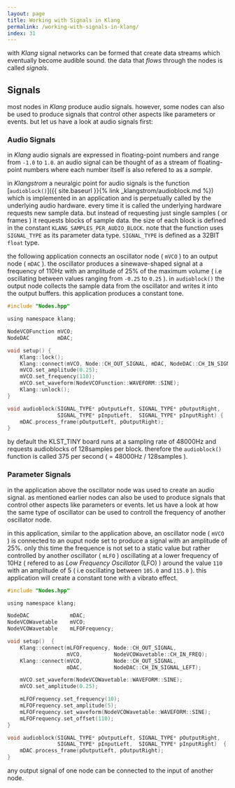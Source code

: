 ```yaml
---
layout: page
title: Working with Signals in Klang
permalink: /working-with-signals-in-klang/
index: 31
---
```


with *Klang* signal networks can be formed that create data streams which eventually become audible sound. the data that *flows* through the nodes is called *signals*.

## Signals

most nodes in *Klang* produce audio signals. however, some nodes can also be used to produce signals that control other aspects like parameters or events. but let us have a look at audio signals first:

### Audio Signals

in *Klang* audio signals are expressed in floating-point numbers and range from `-1.0` to `1.0`. an audio signal can be thought of as a stream of floating-point numbers where each number itself is also refered to as a *sample*.

in *Klangstrom* a neuralgic point for audio signals is the function [`audioblock()`]({{ site.baseurl }}{% link _klangstrom/audioblock.md %}) which is implemented in an application and is perpetually called by the underlying audio hardware. every time it is called the underlying hardware requests new sample data. but instead of requesting just single samples ( or frames ) it requests blocks of sample data. the size of each block is defined in the constant `KLANG_SAMPLES_PER_AUDIO_BLOCK`. note that the function uses `SIGNAL_TYPE` as its parameter data type. `SIGNAL_TYPE` is defined as a 32BIT `float` type.

the following application connects an oscillator node ( `mVCO` ) to an output node ( `mDAC` ). the oscillator produces a sinewave-shaped signal at a frequency of 110Hz with an amplitude of 25% of the maximum volume ( i.e oscillating between values ranging from `-0.25` to `0.25` ). in `audioblock()` the output node collects the sample data from the oscillator and writes it into the output buffers. this application produces a constant tone.

```c
#include "Nodes.hpp"

using namespace klang;

NodeVCOFunction mVCO;
NodeDAC         mDAC;

void setup() {
    Klang::lock();
    Klang::connect(mVCO, Node::CH_OUT_SIGNAL, mDAC, NodeDAC::CH_IN_SIGNAL_LEFT);
    mVCO.set_amplitude(0.25);
    mVCO.set_frequency(110);
    mVCO.set_waveform(NodeVCOFunction::WAVEFORM::SINE);
    Klang::unlock();
}

void audioblock(SIGNAL_TYPE* pOutputLeft, SIGNAL_TYPE* pOutputRight, 
                SIGNAL_TYPE* pInputLeft,  SIGNAL_TYPE* pInputRight) {
    mDAC.process_frame(pOutputLeft, pOutputRight); 
}
```

by default the KLST_TINY board runs at a sampling rate of 48000Hz and requests audioblocks of 128samples per block. therefore the `audioblock()` function is called 375 per second ( = 48000Hz / 128samples ).

### Parameter Signals

in the application above the oscillator node was used to create an audio signal. as mentioned earlier nodes can also be used to produce signals that control other aspects like parameters or events. let us have a look at how the same type of oscillator can be used to controll the frequency of another oscillator node.

in this application, similar to the application above, an oscillator node ( `mVCO` ) is connected to an ouput node set to produce a signal with an amplitude of 25%. only this time the frequence is not set to a static value but rather controlled by another oscillator ( `mLFO` ) oscillating at a lower frequency of 10Hz ( refered to as *Low Frequency Oscillator* (LFO) ) around the value `110` with an amplitude of 5 ( i.e oscillating between `105.0` and `115.0` ). this application will create a constant tone with a vibrato effect.

```c
#include "Nodes.hpp"

using namespace klang;

NodeDAC             mDAC;
NodeVCOWavetable    mVCO;
NodeVCOWavetable    mLFOFrequency;

void setup()  {
    Klang::connect(mLFOFrequency, Node::CH_OUT_SIGNAL, 
                   mVCO,          NodeVCOWavetable::CH_IN_FREQ);
    Klang::connect(mVCO,          Node::CH_OUT_SIGNAL, 
                   mDAC,          NodeDAC::CH_IN_SIGNAL_LEFT);

    mVCO.set_waveform(NodeVCOWavetable::WAVEFORM::SINE);
    mVCO.set_amplitude(0.25);

    mLFOFrequency.set_frequency(10);
    mLFOFrequency.set_amplitude(5);
    mLFOFrequency.set_waveform(NodeVCOWavetable::WAVEFORM::SINE);
    mLFOFrequency.set_offset(110);
}

void audioblock(SIGNAL_TYPE* pOutputLeft, SIGNAL_TYPE* pOutputRight,
                SIGNAL_TYPE* pInputLeft,  SIGNAL_TYPE* pInputRight)  {
    mDAC.process_frame(pOutputLeft, pOutputRight);
}
```

any output signal of one node can be connected to the input of another node.